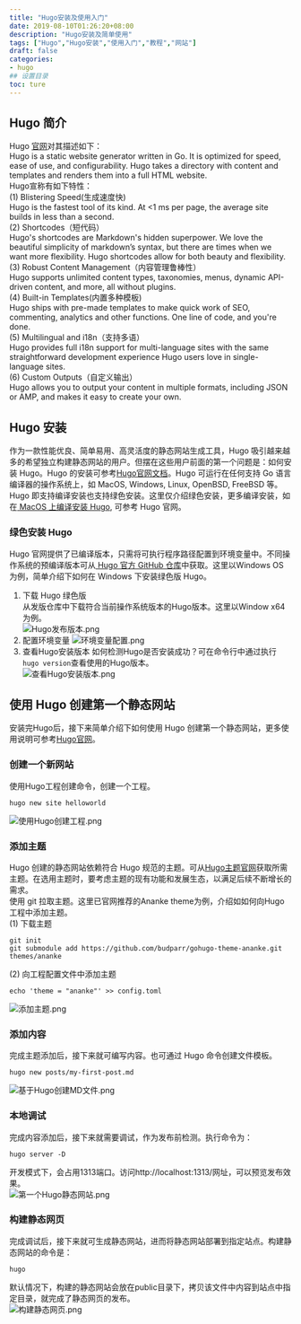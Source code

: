 ```yaml
---
title: "Hugo安装及使用入门"
date: 2019-08-10T01:26:20+08:00
description: "Hugo安装及简单使用"
tags: ["Hugo","Hugo安装","使用入门","教程","网站"]
draft: false
categories:
- hugo
## 设置目录
toc: ture
---
```

## Hugo 简介
Hugo [官网](https://gohugo.io/)对其描述如下：  
Hugo is a static website generator written in Go. It is optimized for speed, ease of use, and configurability. Hugo takes a directory with content and templates and renders them into a full HTML website.  
Hugo宣称有如下特性：  
(1) Blistering Speed(生成速度快)   
Hugo is the fastest tool of its kind. At <1 ms per page, the average site builds in less than a second.  
(2) Shortcodes（短代码）  
Hugo's shortcodes are Markdown's hidden superpower. We love the beautiful simplicity of markdown’s syntax, but there are times when we want more flexibility. Hugo shortcodes allow for both beauty and flexibility.  
(3) Robust Content Management（内容管理鲁棒性）  
Hugo supports unlimited content types, taxonomies, menus, dynamic API-driven content, and more, all without plugins.  
(4) Built-in Templates(内置多种模板)  
Hugo ships with pre-made templates to make quick work of SEO, commenting, analytics and other functions. One line of code, and you're done.  
(5) Multilingual and i18n（支持多语）  
Hugo provides full i18n support for multi-language sites with the same straightforward development experience Hugo users love in single-language sites.  
(6) Custom Outputs（自定义输出）  
Hugo allows you to output your content in multiple formats, including JSON or AMP, and makes it easy to create your own.  
## Hugo 安装  
作为一款性能优良、简单易用、高灵活度的静态网站生成工具，Hugo 吸引越来越多的希望独立构建静态网站的用户。但摆在这些用户前面的第一个问题是：如何安装 Hugo。Hugo 的安装可参考[Hugo官网文档](https://gohugo.io/getting-started/installing/)。Hugo 可运行在任何支持 Go 语言编译器的操作系统上，如 MacOS, Windows, Linux, OpenBSD, FreeBSD 等。  
Hugo 即支持编译安装也支持绿色安装。这里仅介绍绿色安装，更多编译安装，如在[ MacOS 上编译安装 Hugo](https://gohugo.io/getting-started/installing/#homebrew-macos), 可参考 Hugo 官网。  
### 绿色安装 Hugo
Hugo 官网提供了已编译版本，只需将可执行程序路径配置到环境变量中。不同操作系统的预编译版本可从[ Hugo 官方 GitHub 仓库](https://github.com/gohugoio/hugo/releases)中获取。这里以Windows OS 为例，简单介绍下如何在 Windows 下安装绿色版 Hugo。  
1. 下载 Hugo 绿色版  
从发版仓库中下载符合当前操作系统版本的Hugo版本。这里以Window x64为例。  
![Hugo发布版本.png](/media/00hugo安装及使用入门/img/Hugo发布版本.png)
2. 配置环境变量
![环境变量配置.png](/media/00hugo安装及使用入门/img/环境变量配置.png)
3. 查看Hugo安装版本
如何检测Hugo是否安装成功？可在命令行中通过执行`` hugo version ``查看使用的Hugo版本。  
![查看Hugo安装版本.png](/media/00hugo安装及使用入门/img/查看Hugo安装版本.png)  
## 使用 Hugo 创建第一个静态网站
安装完Hugo后，接下来简单介绍下如何使用 Hugo 创建第一个静态网站，更多使用说明可参考[Hugo官网](https://gohugo.io/getting-started/quick-start/)。  
### 创建一个新网站  
使用Hugo工程创建命令，创建一个工程。  
```
hugo new site helloworld
```
![使用Hugo创建工程.png](/media/00hugo安装及使用入门/img/使用Hugo创建工程.png)  
### 添加主题  
Hugo 创建的静态网站依赖符合 Hugo 规范的主题。可从[Hugo主题官网](https://themes.gohugo.io/)获取所需主题。在选用主题时，要考虑主题的现有功能和发展生态，以满足后续不断增长的需求。  
使用 git 拉取主题。这里已官网推荐的Ananke theme为例，介绍如如何向Hugo工程中添加主题。  
(1) 下载主题
``` 
git init
git submodule add https://github.com/budparr/gohugo-theme-ananke.git themes/ananke
```  
(2) 向工程配置文件中添加主题
```
echo 'theme = "ananke"' >> config.toml
```
![添加主题.png](/media/00hugo安装及使用入门/img/添加主题.png)  
### 添加内容
完成主题添加后，接下来就可编写内容。也可通过 Hugo 命令创建文件模板。
```
hugo new posts/my-first-post.md
```
![基于Hugo创建MD文件.png](/media/00hugo安装及使用入门/img/基于Hugo创建MD文件.png)  
### 本地调试
完成内容添加后，接下来就需要调试，作为发布前检测。执行命令为：  
```
hugo server -D
```
开发模式下，会占用1313端口。访问http://localhost:1313/网址，可以预览发布效果。  
![第一个Hugo静态网站.png](/media/00hugo安装及使用入门/img/第一个Hugo静态网站.png)
### 构建静态网页
完成调试后，接下来就可生成静态网站，进而将静态网站部署到指定站点。构建静态网站的命令是：
```
hugo
```
默认情况下，构建的静态网站会放在public目录下，拷贝该文件中内容到站点中指定目录，就完成了静态网页的发布。  
![构建静态网页.png](/media/00hugo安装及使用入门/img/构建静态网页.png)